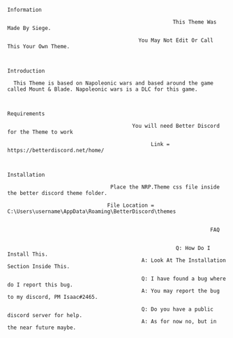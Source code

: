                                                                 Information

                                                         This Theme Was Made By Siege.

                                              You May Not Edit Or Call This Your Own Theme.


                                                                 Introduction

      This Theme is based on Napoleonic wars and based around the game called Mount & Blade. Napoleonic wars is a DLC for this game.


                                                                 Requirements

                                            You will need Better Discord for the Theme to work

                                                  Link = https://betterdiscord.net/home/

                                                                  
                                                                 Installation

                                     Place the NRP.Theme css file inside the better discord theme folder.

                                    File Location = C:\Users\username\AppData\Roaming\BetterDiscord\themes


                                                                     FAQ
                                                                    

                                                          Q: How Do I Install This.
                                               A: Look At The Installation Section Inside This.

                                               Q: I have found a bug where do I report this bug.
                                               A: You may report the bug to my discord, PM Isaac#2465.

                                               Q: Do you have a public discord server for help.
                                               A: As for now no, but in the near future maybe.
